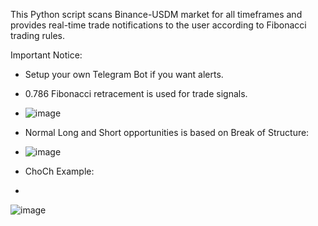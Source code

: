 This Python script scans Binance-USDM market for all timeframes and provides real-time trade notifications to the user according to Fibonacci trading rules.

Important Notice:
- Setup your own Telegram Bot if you want alerts.


  
- 0.786 Fibonacci retracement is used for trade signals.
- 
  ![image](https://github.com/AlgoXTrader/Fibonacci-Trade-Finder/assets/151068288/ce31aaa1-ca70-4c2c-b5d2-25fa801f1972)



- Normal Long and Short opportunities is based on Break of Structure:
- 
  ![image](https://github.com/AlgoXTrader/Fibonacci-Trade-Finder/assets/151068288/8fe33f86-2640-43fe-9f98-f13bd7a7c29c)




- ChoCh Example:
- 
![image](https://github.com/AlgoXTrader/Fibonacci-Trade-Finder/assets/151068288/c2c77b3a-7f03-48c1-b2dd-1bb3687a8576)




  


